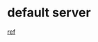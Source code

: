---
---

# default server
[ref](https://serverfault.com/questions/578648/properly-setting-up-a-default-nginx-server-for-https)

